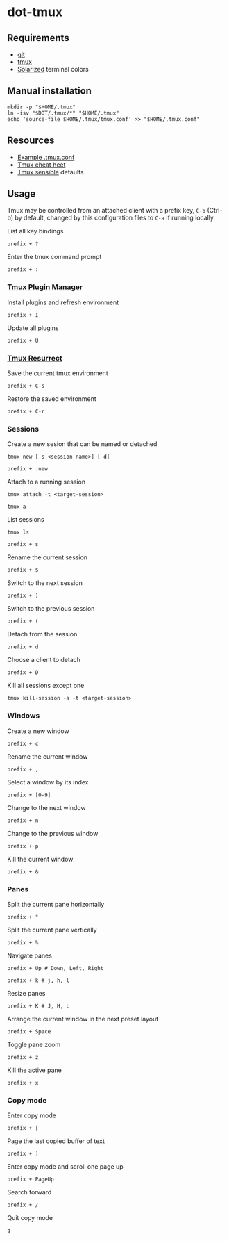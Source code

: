 # dot-tmux

## Requirements

- [git](https://git-scm.com/)
- [tmux](https://tmux.github.io/)
- [Solarized](http://ethanschoonover.com/solarized) terminal colors

## Manual installation

    mkdir -p "$HOME/.tmux"
    ln -isv "$DOT/.tmux/*" "$HOME/.tmux"
    echo 'source-file $HOME/.tmux/tmux.conf' >> "$HOME/.tmux.conf"

## Resources

- [Example .tmux.conf](https://github.com/tmux/tmux/blob/master/example_tmux.conf)
- [Tmux cheat heet](http://tmuxcheatsheet.com)
- [Tmux sensible](https://github.com/tmux-plugins/tmux-sensible) defaults

## Usage

Tmux may be controlled from an attached client with a prefix key,
`C-b` (Ctrl-b) by default, changed by this configuration files
to `C-a` if running locally.

List all key bindings

    prefix + ?

Enter the tmux command prompt

    prefix + :

### [Tmux Plugin Manager](https://github.com/tmux-plugins/tpm)

Install plugins and refresh environment

    prefix + I

Update all plugins

    prefix + U

### [Tmux Resurrect](https://github.com/tmux-plugins/tmux-resurrect)

Save the current tmux environment

    prefix + C-s

Restore the saved environment

    prefix + C-r

### Sessions

Create a new sesion that can be named or detached

    tmux new [-s <session-name>] [-d]

    prefix + :new

Attach to a running session

    tmux attach -t <target-session>

    tmux a

List sessions

    tmux ls

    prefix + s

Rename the current session

    prefix + $

Switch to the next session

    prefix + )

Switch to the previous session

    prefix + (

Detach from the session

    prefix + d

Choose a client to detach

    prefix + D

Kill all sessions except one

    tmux kill-session -a -t <target-session>

### Windows

Create a new window

    prefix + c

Rename the current window

    prefix + ,

Select a window by its index

    prefix + [0-9]


Change to the next window

    prefix + n

Change to the previous window

    prefix + p

Kill the current window

    prefix + &

### Panes

Split the current pane horizontally

    prefix + "

Split the current pane vertically

    prefix + %

Navigate panes

    prefix + Up # Down, Left, Right

    prefix + k # j, h, l

Resize panes

    prefix + K # J, H, L

Arrange the current window in the next preset layout

    prefix + Space

Toggle pane zoom

    prefix + z

Kill the active pane

    prefix + x

### Copy mode

Enter copy mode

    prefix + [

Page the last copied buffer of text

    prefix + ]

Enter copy mode and scroll one page up

    prefix + PageUp

Search forward

    prefix + /

Quit copy mode

    q

